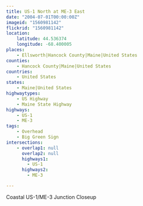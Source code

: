 ```yaml
---
title: US-1 North at ME-3 East
date: "2004-07-01T00:00:00Z"
imageid: "1560981142"
flickrid: "1560981142"
location:
    latitude: 44.536374
    longitude: -68.400005
places:
    - Ellsworth|Hancock County|Maine|United States
counties:
    - Hancock County|Maine|United States
countries:
    - United States
states:
    - Maine|United States
highwaytypes:
    - US Highway
    - Maine State Highway
highways:
    - US-1
    - ME-3
tags:
    - Overhead
    - Big Green Sign
intersections:
    - overlap1: null
      overlap2: null
      highways1:
        - US-1
      highways2:
        - ME-3

---
```

Coastal US-1/ME-3 Junction Closeup